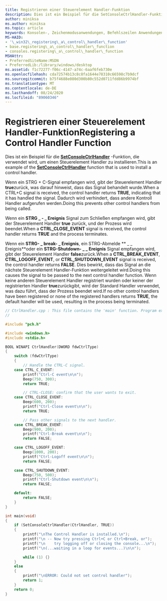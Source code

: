 ```yaml
---
title: Registrieren einer Steuerelement Handler-Funktion
description: Dies ist ein Beispiel für die SetConsoleCtrlHandler-Funktion, die verwendet wird, um einen Steuerelement Handler zu installieren.
author: miniksa
ms.author: miniksa
ms.topic: article
keywords: Konsolen-, Zeichenmodusanwendungen, Befehlszeilen Anwendungen, Terminalanwendungen, Konsolen-API
MS-HAID:
- '\_win32\_registering\_a\_control\_handler\_function'
- base.registering\_a\_control\_handler\_function
- consoles.registering\_a\_control\_handler\_function
MSHAttr:
- PreferredSiteName:MSDN
- PreferredLib:/library/windows/desktop
ms.assetid: f1c72277-f06c-4147-a74c-6aaf6feb730e
ms.openlocfilehash: cda72574b13c8c8fa1644e78310c66598c7b9dcf
ms.sourcegitcommit: b75f4688e080d300b80c552d0711fdd86b9974bf
ms.translationtype: MT
ms.contentlocale: de-DE
ms.lasthandoff: 08/24/2020
ms.locfileid: "89060346"
---
```

# <a name="registering-a-control-handler-function"></a><span data-ttu-id="a3da5-104">Registrieren einer Steuerelement Handler-Funktion</span><span class="sxs-lookup"><span data-stu-id="a3da5-104">Registering a Control Handler Function</span></span>


<span data-ttu-id="a3da5-105">Dies ist ein Beispiel für die [**SetConsoleCtrlHandler**](setconsolectrlhandler.md) -Funktion, die verwendet wird, um einen Steuerelement Handler zu installieren.</span><span class="sxs-lookup"><span data-stu-id="a3da5-105">This is an example of the [**SetConsoleCtrlHandler**](setconsolectrlhandler.md) function that is used to install a control handler.</span></span>

<span data-ttu-id="a3da5-106">Wenn ein STRG + C-Signal empfangen wird, gibt der Steuerelement Handler **true**zurück, was darauf hinweist, dass das Signal behandelt wurde.</span><span class="sxs-lookup"><span data-stu-id="a3da5-106">When a CTRL+C signal is received, the control handler returns **TRUE**, indicating that it has handled the signal.</span></span> <span data-ttu-id="a3da5-107">Dadurch wird verhindert, dass andere Kontroll Handler aufgerufen werden.</span><span class="sxs-lookup"><span data-stu-id="a3da5-107">Doing this prevents other control handlers from being called.</span></span>

<span data-ttu-id="a3da5-108">Wenn ein **STRG \_ - \_ Ereignis** Signal zum Schließen empfangen wird, gibt der Steuerelement Handler **true** zurück, und der Prozess wird beendet.</span><span class="sxs-lookup"><span data-stu-id="a3da5-108">When a **CTRL\_CLOSE\_EVENT** signal is received, the control handler returns **TRUE** and the process terminates.</span></span>

<span data-ttu-id="a3da5-109">Wenn ein **STRG- \_ break- \_ Ereignis**, ein STRG-Abmelde \*\* \_ \_ Ereignis\*\*oder ein **STRG-Shutdown- \_ \_ Ereignis** Signal empfangen wird, gibt der Steuerelement Handler **false**zurück.</span><span class="sxs-lookup"><span data-stu-id="a3da5-109">When a **CTRL\_BREAK\_EVENT**, **CTRL\_LOGOFF\_EVENT**, or **CTRL\_SHUTDOWN\_EVENT** signal is received, the control handler returns **FALSE**.</span></span> <span data-ttu-id="a3da5-110">Dies bewirkt, dass das Signal an die nächste Steuerelement Handler-Funktion weitergeleitet wird.</span><span class="sxs-lookup"><span data-stu-id="a3da5-110">Doing this causes the signal to be passed to the next control handler function.</span></span> <span data-ttu-id="a3da5-111">Wenn keine anderen Steuerelement Handler registriert wurden oder keiner der registrierten Handler **true**zurückgibt, wird der Standard Handler verwendet, was dazu führt, dass der Prozess beendet wird.</span><span class="sxs-lookup"><span data-stu-id="a3da5-111">If no other control handlers have been registered or none of the registered handlers returns **TRUE**, the default handler will be used, resulting in the process being terminated.</span></span>

```C
// CtrlHandler.cpp : This file contains the 'main' function. Program execution begins and ends there.
//

#include "pch.h"

#include <windows.h> 
#include <stdio.h> 

BOOL WINAPI CtrlHandler(DWORD fdwCtrlType)
{
    switch (fdwCtrlType)
    {
        // Handle the CTRL-C signal. 
    case CTRL_C_EVENT:
        printf("Ctrl-C event\n\n");
        Beep(750, 300);
        return TRUE;

        // CTRL-CLOSE: confirm that the user wants to exit. 
    case CTRL_CLOSE_EVENT:
        Beep(600, 200);
        printf("Ctrl-Close event\n\n");
        return TRUE;

        // Pass other signals to the next handler. 
    case CTRL_BREAK_EVENT:
        Beep(900, 200);
        printf("Ctrl-Break event\n\n");
        return FALSE;

    case CTRL_LOGOFF_EVENT:
        Beep(1000, 200);
        printf("Ctrl-Logoff event\n\n");
        return FALSE;

    case CTRL_SHUTDOWN_EVENT:
        Beep(750, 500);
        printf("Ctrl-Shutdown event\n\n");
        return FALSE;

    default:
        return FALSE;
    }
}

int main(void)
{
    if (SetConsoleCtrlHandler(CtrlHandler, TRUE))
    {
        printf("\nThe Control Handler is installed.\n");
        printf("\n -- Now try pressing Ctrl+C or Ctrl+Break, or");
        printf("\n    try logging off or closing the console...\n");
        printf("\n(...waiting in a loop for events...)\n\n");

        while (1) {}
    }
    else
    {
        printf("\nERROR: Could not set control handler");
        return 1;
    }
    return 0;
}
```

 

 




